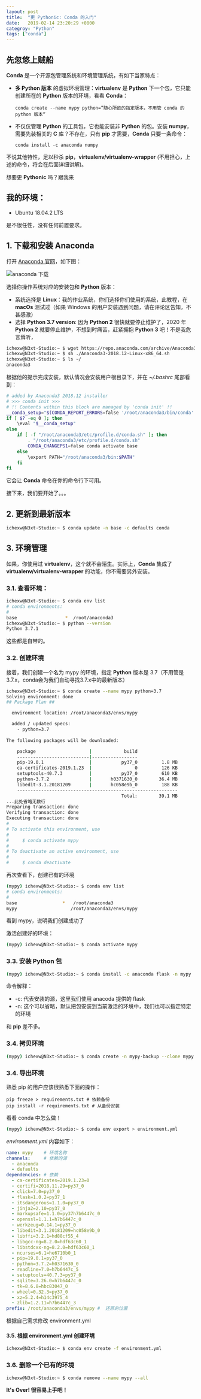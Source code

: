 ```yaml
---
layout: post
title:  "更 Pythonic: Conda 的入门"
date:   2019-02-14 23:20:29 +0800
categroy: "Python"
tags: ["conda"]
---
```


## 先忽悠上贼船

**Conda** 是一个开源包管理系统和环境管理系统，有如下当家特点：

- **多 Python 版本** 的虚拟环境管理：**virtualenv** 是 **Python** 下一个包，它只能创建所在的 **Python** 版本的环境，看看 **Conda**：

  ```
  conda create --name mypy python=”随心所欲的指定版本，不用管 conda 的 python 版本“
  ```

- 不仅仅管理 **Python** 的工具包，它也能安装非 **Python** 的包。安装 **numpy**，需要先装相关的 **C** 库？不存在，只有 **pip** 才需要，**Conda** 只要一条命令：

  ```
  conda install -c anaconda numpy
  ```

不说其他特性，足以秒杀 **pip**，**virtualenv/virtualenv-wrapper** (不用担心，上述的命令，将会在后面详细讲解)。

想要更 **Pythonic** 吗？跟我来

## 我的环境：

- Ubuntu 18.04.2 LTS

是不很任性，没有任何前置要求。

## 1. 下载和安装 Anaconda

打开 [Anaconda 官网](https://www.anaconda.com/distribution/ "Anaconda 官网")，如下图：

![anaconda 下载](http://p.aybe.me/blog/conda-download.png "anaconda")

选择你操作系统对应的安装包和 **Python** 版本：

- 系统选择是 **Linux**：我的作业系统，你们选择你们使用的系统，此教程，在 **macOs** 测试过（如果 Windows 的用户安装遇到问题，请在评论区告知，不甚感激）
- 选择 **Python 3.7 version**: 因为 **Python 2** 很快就要停止维护了，2020 年 **Python 2** 就要停止维护，不想到时痛苦，赶紧拥抱 **Python 3** 吧！不是我危言耸听，

```bash
ichexw@N3xt-Studio:~ $ wget https://repo.anaconda.com/archive/Anaconda3-2018.12-Linux-x86_64.sh
ichexw@N3xt-Studio:~ $ sh ./Anaconda3-2018.12-Linux-x86_64.sh
ichexw@N3xt-Studio:~ $ ls ~/
anaconda3
```

根据他的提示完成安装，默认情况会安装用户根目录下，并在 *~/.bashrc* 尾部看到：

```bash
# added by Anaconda3 2018.12 installer
# >>> conda init >>>
# !! Contents within this block are managed by 'conda init' !!
__conda_setup="$(CONDA_REPORT_ERRORS=false '/root/anaconda3/bin/conda' shell.bash hook 2> /dev/null)"
if [ $? -eq 0 ]; then
    \eval "$__conda_setup"
else
    if [ -f "/root/anaconda3/etc/profile.d/conda.sh" ]; then
        . "/root/anaconda3/etc/profile.d/conda.sh"
        CONDA_CHANGEPS1=false conda activate base
    else
        \export PATH="/root/anaconda3/bin:$PATH"
    fi
fi
```

它会让 **Conda**  命令在你的命令行下可用。

接下来，我们要开始了。。。

## 2. 更新到最新版本

```bash
ichexw@N3xt-Studio:~ $ conda update -n base -c defaults conda
```

## 3. 环境管理

如果，你使用过 **virtualenv**，这个就不会陌生。实际上，**Conda**  集成了 **virtualenv/virtualenv-wrapper** 的功能，你不需要另外安装。

### 3.1. 查看环境：

```bash
ichexw@N3xt-Studio:~ $ conda env list
# conda environments:
#
base                  *  /root/anaconda3
ichexw@N3xt-Studio:~ $ python --version
Python 3.7.1
```

这些都是自带的。

### 3.2. 创建环境

接着，我们创建一个名为 mypy 的环境，指定 **Python** 版本是 3.7（不用管是3.7.x，conda会为我们自动寻找3.7.x中的最新版本）
```bash
ichexw@N3xt-Studio:~ $ conda create --name mypy python=3.7
Solving environment: done
## Package Plan ##

  environment location: /root/anaconda3/envs/mypy

  added / updated specs:
    - python=3.7
    
The following packages will be downloaded:

    package                    |            build
    ---------------------------|-----------------
    pip-19.0.1                 |           py37_0         1.8 MB
    ca-certificates-2019.1.23  |                0         126 KB
    setuptools-40.7.3          |           py37_0         610 KB
    python-3.7.2               |       h0371630_0        36.4 MB
    libedit-3.1.20181209       |       hc058e9b_0         188 KB
    ------------------------------------------------------------
                                           Total:        39.1 MB
...此处省略无数行
Preparing transaction: done
Verifying transaction: done
Executing transaction: done
#
# To activate this environment, use
#
#     $ conda activate mypy
#
# To deactivate an active environment, use
#
#     $ conda deactivate
```

再次查看下，创建已有的环境

```bash
(mypy) ichexw@N3xt-Studio:~ $ conda env list
# conda environments:
#
base                 *   /root/anaconda3
mypy                    /root/anaconda3/envs/mypy
```

看到 mypy，说明我们创建成功了

激活创建好的环境：

```bash
(mypy) ichexw@N3xt-Studio:~ $ conda activate mypy
```

### 3.3. 安装 Python 包

```bash
(mypy) ichexw@N3xt-Studio:~ $ conda install -c anaconda flask -n mypy
```

命令解释：

- -c:  代表安装的源，这里我们使用 anacoda 提供的 flask
- -n:  这个可以省略，默认把包安装到当前激活的环境中，我们也可以指定特定的环境

和 **pip** 差不多。

### 3.4. 拷贝环境

```bash
(mypy) ichexw@N3xt-Studio:~ $ conda create -n mypy-backup --clone mypy
```

### 3.4. 导出环境

熟悉 pip 的用户应该很熟悉下面的操作：

    pip freeze > requirements.txt # 依赖备份
    pip install -r requirements.txt # 从备份安装

看看 conda 中怎么做！

```bash
(mypy) ichexw@N3xt-Studio:~ $ conda env export > environment.yml
```

*environment.yml* 内容如下：

```yaml
name: mypy    # 环境名称
channels:     # 依赖的源
  - anaconda
  - defaults
dependencies: # 依赖
  - ca-certificates=2019.1.23=0
  - certifi=2018.11.29=py37_0
  - click=7.0=py37_0
  - flask=1.0.2=py37_1
  - itsdangerous=1.1.0=py37_0
  - jinja2=2.10=py37_0
  - markupsafe=1.1.0=py37h7b6447c_0
  - openssl=1.1.1=h7b6447c_0
  - werkzeug=0.14.1=py37_0
  - libedit=3.1.20181209=hc058e9b_0
  - libffi=3.2.1=hd88cf55_4
  - libgcc-ng=8.2.0=hdf63c60_1
  - libstdcxx-ng=8.2.0=hdf63c60_1
  - ncurses=6.1=he6710b0_1
  - pip=19.0.1=py37_0
  - python=3.7.2=h0371630_0
  - readline=7.0=h7b6447c_5
  - setuptools=40.7.3=py37_0
  - sqlite=3.26.0=h7b6447c_0
  - tk=8.6.8=hbc83047_0
  - wheel=0.32.3=py37_0
  - xz=5.2.4=h14c3975_4
  - zlib=1.2.11=h7b6447c_3
prefix: /root/anaconda3/envs/mypy #  还原的位置
```

根据自己需求修改 environment.yml

#### 3.5. 根据 environment.yml 创建环境

```bash
ichexw@N3xt-Studio:~ $ conda env create -f environment.yml
```

### 3.6. 删除一个已有的环境

```bash
ichexw@N3xt-Studio:~ $ conda remove --name mypy --all
```
**It's Over! 很容易上手吧！**


